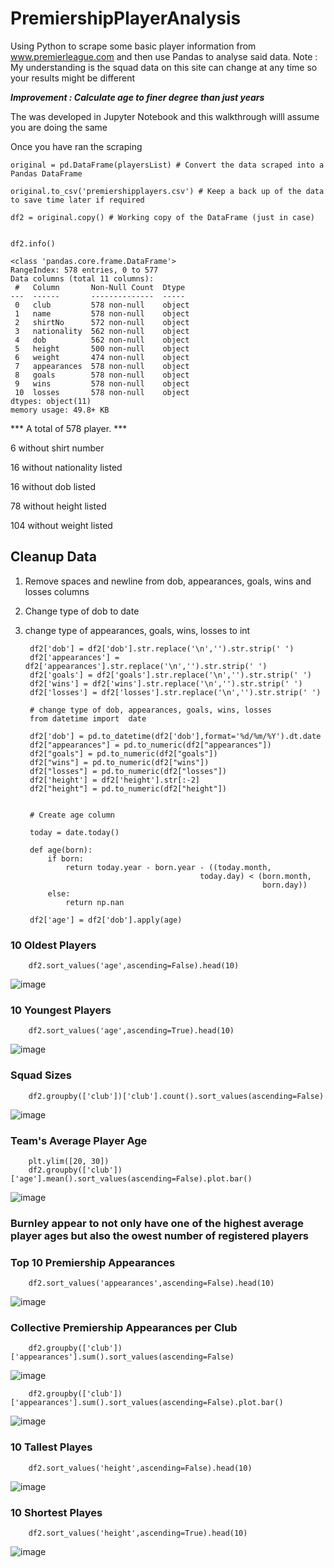 # PremiershipPlayerAnalysis
Using Python to scrape some basic player information from www.premierleague.com and then use Pandas to analyse said data.
Note : My understanding is the squad data on this site can change at any time so your results might be different

***Improvement : Calculate age to finer degree than just years***

The was developed in Jupyter Notebook and this walkthrough willl assume you are doing the same

Once you have ran the scraping 


    original = pd.DataFrame(playersList) # Convert the data scraped into a Pandas DataFrame 

    original.to_csv('premiershipplayers.csv') # Keep a back up of the data to save time later if required 

    df2 = original.copy() # Working copy of the DataFrame (just in case) 


    df2.info()
    
    <class 'pandas.core.frame.DataFrame'>
    RangeIndex: 578 entries, 0 to 577
    Data columns (total 11 columns):
     #   Column       Non-Null Count  Dtype 
    ---  ------       --------------  ----- 
     0   club         578 non-null    object
     1   name         578 non-null    object
     2   shirtNo      572 non-null    object
     3   nationality  562 non-null    object
     4   dob          562 non-null    object
     5   height       500 non-null    object
     6   weight       474 non-null    object
     7   appearances  578 non-null    object
     8   goals        578 non-null    object
     9   wins         578 non-null    object
     10  losses       578 non-null    object
    dtypes: object(11)
    memory usage: 49.8+ KB

*** A total of 578 player. ***

6 without shirt number

16 without nationality listed

16 without dob listed

78 without height listed

104 without weight listed




## Cleanup Data ##
1. Remove spaces and newline from dob, appearances, goals, wins and losses columns
2. Change type of dob to date
3. change type of appearances, goals, wins, losses to int

        df2['dob'] = df2['dob'].str.replace('\n','').str.strip(' ')
        df2['appearances'] = df2['appearances'].str.replace('\n','').str.strip(' ')
        df2['goals'] = df2['goals'].str.replace('\n','').str.strip(' ')
        df2['wins'] = df2['wins'].str.replace('\n','').str.strip(' ')
        df2['losses'] = df2['losses'].str.replace('\n','').str.strip(' ')

        # change type of dob, appearances, goals, wins, losses
        from datetime import  date

        df2['dob'] = pd.to_datetime(df2['dob'],format='%d/%m/%Y').dt.date
        df2["appearances"] = pd.to_numeric(df2["appearances"])
        df2["goals"] = pd.to_numeric(df2["goals"])
        df2["wins"] = pd.to_numeric(df2["wins"])
        df2["losses"] = pd.to_numeric(df2["losses"])
        df2['height'] = df2['height'].str[:-2]
        df2["height"] = pd.to_numeric(df2["height"])
        
        
        # Create age column

        today = date.today()

        def age(born):
            if born:
                return today.year - born.year - ((today.month, 
                                              today.day) < (born.month, 
                                                            born.day))
            else:
                return np.nan

        df2['age'] = df2['dob'].apply(age)
 
 
 
### 10 Oldest Players ###

        df2.sort_values('age',ascending=False).head(10)
        
![image](https://user-images.githubusercontent.com/4700433/130436618-358f99d4-fbe7-493b-8b74-4cb6e696f4d0.png)


### 10 Youngest Players ###

        df2.sort_values('age',ascending=True).head(10)
        
![image](https://user-images.githubusercontent.com/4700433/130437043-3be3caf6-ee97-4f6a-bcfc-40ab364cf57c.png)


### Squad Sizes ###

        df2.groupby(['club'])['club'].count().sort_values(ascending=False)
        
![image](https://user-images.githubusercontent.com/4700433/130437398-693b09f5-ea69-4b1e-a3c4-80ff3b8692e8.png)


### Team's Average Player Age ###

        plt.ylim([20, 30])
        df2.groupby(['club'])['age'].mean().sort_values(ascending=False).plot.bar()
        
![image](https://user-images.githubusercontent.com/4700433/130438078-0d0cbd54-15d8-433d-b4c5-057bacf831b0.png)


### Burnley appear to not only have one of the highest average player ages but also the owest number of registered players ###


### Top 10 Premiership Appearances ###
        df2.sort_values('appearances',ascending=False).head(10)
        
![image](https://user-images.githubusercontent.com/4700433/130438782-3e282917-f50e-4b23-b484-e56b6f8db58d.png)


### Collective Premiership Appearances per Club ###
        df2.groupby(['club'])['appearances'].sum().sort_values(ascending=False)
        
![image](https://user-images.githubusercontent.com/4700433/130439559-31c3f20e-8a7d-4609-9ae3-03da86f3efb3.png)

        df2.groupby(['club'])['appearances'].sum().sort_values(ascending=False).plot.bar()
        
![image](https://user-images.githubusercontent.com/4700433/130439689-e9507bf7-4c8d-4c2e-b79f-210c41b9b1ca.png)


### 10 Tallest Playes ###
        df2.sort_values('height',ascending=False).head(10)
![image](https://user-images.githubusercontent.com/4700433/130440008-647df661-9475-4b8a-8237-671dceff6624.png)

        
        
        
### 10 Shortest Playes ###
        df2.sort_values('height',ascending=True).head(10)
![image](https://user-images.githubusercontent.com/4700433/130440077-7c5fde84-2eca-4a52-8a47-78d397bdef1e.png)



        
